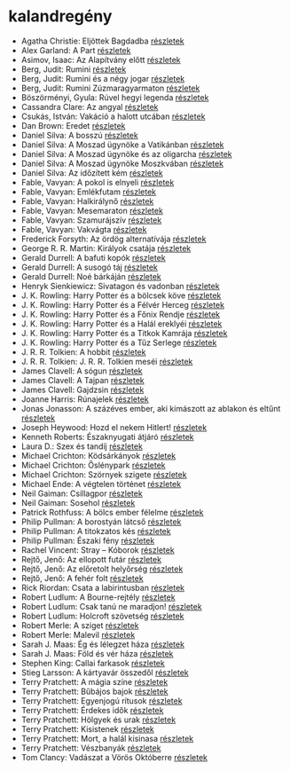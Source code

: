 # kalandregény

- Agatha Christie: Eljöttek Bagdadba [részletek](../_details/Agatha%20Christie.md#id_65)
- Alex Garland: A Part [részletek](../_details/Alex%20Garland.md#id_1269)
- Asimov, Isaac: Az Alapítvány előtt [részletek](../_details/Asimov%2C%20Isaac.md#id_1183)
- Berg, Judit: Rumini [részletek](../_details/Berg%2C%20Judit.md#id_467)
- Berg, Judit: Rumini és a négy jogar [részletek](../_details/Berg%2C%20Judit.md#id_570)
- Berg, Judit: Rumini Zúzmaragyarmaton [részletek](../_details/Berg%2C%20Judit.md#id_567)
- Böszörményi, Gyula: Rúvel hegyi legenda [részletek](../_details/B%C3%B6sz%C3%B6rm%C3%A9nyi%2C%20Gyula.md#id_1589)
- Cassandra Clare: Az angyal [részletek](../_details/Cassandra%20Clare.md#id_640)
- Csukás, István: Vakáció a halott utcában [részletek](../_details/Csuk%C3%A1s%2C%20Istv%C3%A1n.md#id_1412)
- Dan Brown: Eredet [részletek](../_details/Dan%20Brown.md#id_1669)
- Daniel Silva: A bosszú [részletek](../_details/Daniel%20Silva.md#id_808)
- Daniel Silva: A Moszad ügynöke a Vatikánban [részletek](../_details/Daniel%20Silva.md#id_811)
- Daniel Silva: A Moszad ügynöke és az oligarcha [részletek](../_details/Daniel%20Silva.md#id_813)
- Daniel Silva: A Moszad ügynöke Moszkvában [részletek](../_details/Daniel%20Silva.md#id_814)
- Daniel Silva: Az időzített kém [részletek](../_details/Daniel%20Silva.md#id_815)
- Fable, Vavyan: A pokol is elnyeli [részletek](../_details/Fable%2C%20Vavyan.md#id_176)
- Fable, Vavyan: Emlékfutam [részletek](../_details/Fable%2C%20Vavyan.md#id_1163)
- Fable, Vavyan: Halkirálynő [részletek](../_details/Fable%2C%20Vavyan.md#id_174)
- Fable, Vavyan: Mesemaraton [részletek](../_details/Fable%2C%20Vavyan.md#id_1151)
- Fable, Vavyan: Szamurájszív [részletek](../_details/Fable%2C%20Vavyan.md#id_1014)
- Fable, Vavyan: Vakvágta [részletek](../_details/Fable%2C%20Vavyan.md#id_1155)
- Frederick Forsyth: Az ördög alternatívája [részletek](../_details/Frederick%20Forsyth.md#id_43)
- George R. R. Martin: Királyok csatája [részletek](../_details/George%20R.%20R.%20Martin.md#id_418)
- Gerald Durrell: A bafuti kopók [részletek](../_details/Gerald%20Durrell.md#id_862)
- Gerald Durrell: A susogó táj [részletek](../_details/Gerald%20Durrell.md#id_871)
- Gerald Durrell: Noé bárkáján [részletek](../_details/Gerald%20Durrell.md#id_870)
- Henryk Sienkiewicz: Sivatagon és vadonban [részletek](../_details/Henryk%20Sienkiewicz.md#id_382)
- J. K. Rowling: Harry Potter és a bölcsek köve [részletek](../_details/J.%20K.%20Rowling.md#id_18)
- J. K. Rowling: Harry Potter és a Félvér Herceg [részletek](../_details/J.%20K.%20Rowling.md#id_23)
- J. K. Rowling: Harry Potter és a Főnix Rendje [részletek](../_details/J.%20K.%20Rowling.md#id_22)
- J. K. Rowling: Harry Potter és a Halál ereklyéi [részletek](../_details/J.%20K.%20Rowling.md#id_24)
- J. K. Rowling: Harry Potter és a Titkok Kamrája [részletek](../_details/J.%20K.%20Rowling.md#id_19)
- J. K. Rowling: Harry Potter és a Tűz Serlege [részletek](../_details/J.%20K.%20Rowling.md#id_21)
- J. R. R. Tolkien: A hobbit [részletek](../_details/J.%20R.%20R.%20Tolkien.md#id_61)
- J. R. R. Tolkien: J. R. R. Tolkien meséi [részletek](../_details/J.%20R.%20R.%20Tolkien.md#id_62)
- James Clavell: A sógun [részletek](../_details/James%20Clavell.md#id_168)
- James Clavell: A Tajpan [részletek](../_details/James%20Clavell.md#id_1027)
- James Clavell: Gajdzsin [részletek](../_details/James%20Clavell.md#id_1028)
- Joanne Harris: Rúnajelek [részletek](../_details/Joanne%20Harris.md#id_1125)
- Jonas Jonasson: A százéves ember, aki kimászott az ablakon és eltűnt [részletek](../_details/Jonas%20Jonasson.md#id_383)
- Joseph Heywood: Hozd el nekem Hitlert! [részletek](../_details/Joseph%20Heywood.md#id_404)
- Kenneth Roberts: Északnyugati átjáró [részletek](../_details/Kenneth%20Roberts.md#id_745)
- Laura D.: Szex és tandíj [részletek](../_details/Laura%20D..md#id_904)
- Michael Crichton: Ködsárkányok [részletek](../_details/Michael%20Crichton.md#id_755)
- Michael Crichton: Őslénypark [részletek](../_details/Michael%20Crichton.md#id_757)
- Michael Crichton: Szörnyek szigete [részletek](../_details/Michael%20Crichton.md#id_760)
- Michael Ende: A végtelen történet [részletek](../_details/Michael%20Ende.md#id_353)
- Neil Gaiman: Csillagpor [részletek](../_details/Neil%20Gaiman.md#id_886)
- Neil Gaiman: Sosehol [részletek](../_details/Neil%20Gaiman.md#id_222)
- Patrick Rothfuss: A bölcs ember félelme [részletek](../_details/Patrick%20Rothfuss.md#id_1029)
- Philip Pullman: A borostyán látcső [részletek](../_details/Philip%20Pullman.md#id_1221)
- Philip Pullman: A titokzatos kés [részletek](../_details/Philip%20Pullman.md#id_1220)
- Philip Pullman: Északi fény [részletek](../_details/Philip%20Pullman.md#id_1219)
- Rachel Vincent: Stray – Kóborok [részletek](../_details/Rachel%20Vincent.md#id_428)
- Rejtő, Jenő: Az ellopott futár [részletek](../_details/Rejt%C5%91%2C%20Jen%C5%91.md#id_133)
- Rejtő, Jenő: Az előretolt helyőrség [részletek](../_details/Rejt%C5%91%2C%20Jen%C5%91.md#id_135)
- Rejtő, Jenő: A fehér folt [részletek](../_details/Rejt%C5%91%2C%20Jen%C5%91.md#id_123)
- Rick Riordan: Csata a labirintusban [részletek](../_details/Rick%20Riordan.md#id_1651)
- Robert Ludlum: A Bourne-rejtély [részletek](../_details/Robert%20Ludlum.md#id_30)
- Robert Ludlum: Csak tanú ne maradjon! [részletek](../_details/Robert%20Ludlum.md#id_772)
- Robert Ludlum: Holcroft szövetség [részletek](../_details/Robert%20Ludlum.md#id_34)
- Robert Merle: A sziget [részletek](../_details/Robert%20Merle.md#id_325)
- Robert Merle: Malevil [részletek](../_details/Robert%20Merle.md#id_336)
- Sarah J. Maas: Ég és lélegzet háza [részletek](../_details/Sarah%20J.%20Maas.md#id_1694)
- Sarah J. Maas: Föld és vér háza [részletek](../_details/Sarah%20J.%20Maas.md#id_1693)
- Stephen King: Callai farkasok [részletek](../_details/Stephen%20King.md#id_847)
- Stieg Larsson: A kártyavár összedől [részletek](../_details/Stieg%20Larsson.md#id_27)
- Terry Pratchett: A mágia színe [részletek](../_details/Terry%20Pratchett.md#id_696)
- Terry Pratchett: Bűbájos bajok [részletek](../_details/Terry%20Pratchett.md#id_697)
- Terry Pratchett: Egyenjogú rítusok [részletek](../_details/Terry%20Pratchett.md#id_694)
- Terry Pratchett: Érdekes idők [részletek](../_details/Terry%20Pratchett.md#id_698)
- Terry Pratchett: Hölgyek és urak [részletek](../_details/Terry%20Pratchett.md#id_691)
- Terry Pratchett: Kisistenek [részletek](../_details/Terry%20Pratchett.md#id_761)
- Terry Pratchett: Mort, a halál kisinasa [részletek](../_details/Terry%20Pratchett.md#id_762)
- Terry Pratchett: Vészbanyák [részletek](../_details/Terry%20Pratchett.md#id_689)
- Tom Clancy: Vadászat a Vörös Októberre [részletek](../_details/Tom%20Clancy.md#id_1030)